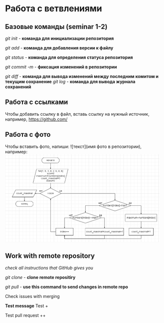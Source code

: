 # Работа с ветвлениями

## Базовые команды (seminar 1-2)

*git init* - **команда для инициализации репозитория**

*git add* - **команда для добавления версии к файлу**

*git status* - **команда для определения статуса репозитория**

*git commit -m <message>* - **фиксация изменений в репозитории**

*git diff* - **команда для вывода изменений между последним комитом и текущим сохранение**
*git log* - **команда для вывода журнала сохранений**
## Работа с ссылками

Чтобы добавить ссылку в файл, вставь ссылку на нужный источник, например, https://github.com/

## Работа с фото
Чтобы вставить фото, напиши: ![текст](имя фото в репозитории), например: 
![Фото](%D0%90%D0%BB%D0%B3%D0%BE%D1%80%D0%B8%D1%82%D0%BC.PNG)

## Work with remote repository 
  
_check all instructions that GitHub gives you_
  
*git clone* - **clone remote repositiry**
  
*git pull* - **use this command to send changes 
in remote repo**

Check issues with merging

**Test message**
 Test +

Test pull request ++